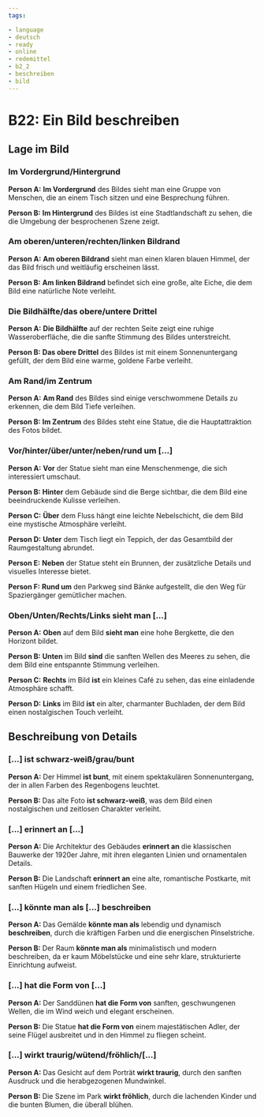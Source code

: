 ```yaml
---
tags:

- language
- deutsch
- ready
- online
- redemittel
- b2_2
- beschreiben
- bild
---
```


# B22: Ein Bild beschreiben

## Lage im Bild

### Im Vordergrund/Hintergrund

__Person A:__ __Im Vordergrund__ des Bildes sieht man eine Gruppe von Menschen, die an einem Tisch sitzen und eine Besprechung führen.

__Person B:__ __Im Hintergrund__ des Bildes ist eine Stadtlandschaft zu sehen, die die Umgebung der besprochenen Szene zeigt.

### Am oberen/unteren/rechten/linken Bildrand

__Person A:__ __Am oberen Bildrand__ sieht man einen klaren blauen Himmel, der das Bild frisch und weitläufig erscheinen lässt.

__Person B:__ __Am linken Bildrand__ befindet sich eine große, alte Eiche, die dem Bild eine natürliche Note verleiht.

### Die Bildhälfte/das obere/untere Drittel

__Person A:__ __Die Bildhälfte__ auf der rechten Seite zeigt eine ruhige Wasseroberfläche, die die sanfte Stimmung des Bildes unterstreicht.

__Person B:__ __Das obere Drittel__ des Bildes ist mit einem Sonnenuntergang gefüllt, der dem Bild eine warme, goldene Farbe verleiht.

### Am Rand/im Zentrum

__Person A:__ __Am Rand__ des Bildes sind einige verschwommene Details zu erkennen, die dem Bild Tiefe verleihen.

__Person B:__ __Im Zentrum__ des Bildes steht eine Statue, die die Hauptattraktion des Fotos bildet.

### Vor/hinter/über/unter/neben/rund um [...]

__Person A:__ __Vor__ der Statue sieht man eine Menschenmenge, die sich interessiert umschaut.

__Person B:__ __Hinter__ dem Gebäude sind die Berge sichtbar, die dem Bild eine beeindruckende Kulisse verleihen.

__Person C:__ __Über__ dem Fluss hängt eine leichte Nebelschicht, die dem Bild eine mystische Atmosphäre verleiht.

__Person D:__ __Unter__ dem Tisch liegt ein Teppich, der das Gesamtbild der Raumgestaltung abrundet.

__Person E:__ __Neben__ der Statue steht ein Brunnen, der zusätzliche Details und visuelles Interesse bietet.

__Person F:__ __Rund um__ den Parkweg sind Bänke aufgestellt, die den Weg für Spaziergänger gemütlicher machen.

### Oben/Unten/Rechts/Links sieht man [...]

__Person A:__ __Oben__ auf dem Bild __sieht man__ eine hohe Bergkette, die den Horizont bildet.

__Person B:__ __Unten__ im Bild __sind__ die sanften Wellen des Meeres zu sehen, die dem Bild eine entspannte Stimmung verleihen.

__Person C:__ __Rechts__ im Bild __ist__ ein kleines Café zu sehen, das eine einladende Atmosphäre schafft.

__Person D:__ __Links__ im Bild __ist__ ein alter, charmanter Buchladen, der dem Bild einen nostalgischen Touch verleiht.

## Beschreibung von Details

### [...] ist schwarz-weiß/grau/bunt

__Person A:__ Der Himmel __ist bunt__, mit einem spektakulären Sonnenuntergang, der in allen Farben des Regenbogens leuchtet.

__Person B:__ Das alte Foto __ist schwarz-weiß__, was dem Bild einen nostalgischen und zeitlosen Charakter verleiht.

### [...] erinnert an [...]

__Person A:__ Die Architektur des Gebäudes __erinnert an__ die klassischen Bauwerke der 1920er Jahre, mit ihren eleganten Linien und ornamentalen Details.

__Person B:__ Die Landschaft __erinnert an__ eine alte, romantische Postkarte, mit sanften Hügeln und einem friedlichen See.

### [...] könnte man als [...] beschreiben

__Person A:__ Das Gemälde __könnte man als__ lebendig und dynamisch __beschreiben__, durch die kräftigen Farben und die energischen Pinselstriche.

__Person B:__ Der Raum __könnte man als__ minimalistisch und modern beschreiben, da er kaum Möbelstücke und eine sehr klare, strukturierte Einrichtung aufweist.

### [...] hat die Form von [...]

__Person A:__ Der Sanddünen __hat die Form von__ sanften, geschwungenen Wellen, die im Wind weich und elegant erscheinen.

__Person B:__ Die Statue __hat die Form von__ einem majestätischen Adler, der seine Flügel ausbreitet und in den Himmel zu fliegen scheint.

### [...] wirkt traurig/wütend/fröhlich/[...]

__Person A:__ Das Gesicht auf dem Porträt __wirkt traurig__, durch den sanften Ausdruck und die herabgezogenen Mundwinkel.

__Person B:__ Die Szene im Park __wirkt fröhlich__, durch die lachenden Kinder und die bunten Blumen, die überall blühen.
